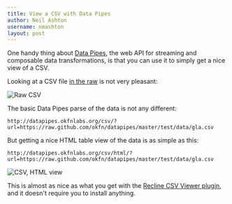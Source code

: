 ```yaml
---
title: View a CSV with Data Pipes
author: Neil Ashton
username: nmashton
layout: post
---
```


One handy thing about [Data Pipes](http://datapipes.okfnlabs.org/), the web API for streaming and composable data transformations, is that you can use it to simply get a nice view of a CSV.

Looking at a CSV file [in the raw](https://raw.github.com/okfn/datapipes/master/test/data/gla.csv) is not very pleasant:

![Raw CSV](http://i.imgur.com/zVGW1zD.png)

The basic Data Pipes parse of the data is not any different:

    http://datapipes.okfnlabs.org/csv/?url=https://raw.github.com/okfn/datapipes/master/test/data/gla.csv

But getting a nice HTML table view of the data is as simple as this:

    http://datapipes.okfnlabs.org/csv/html/?url=https://raw.github.com/okfn/datapipes/master/test/data/gla.csv

![CSV, HTML view](http://i.imgur.com/fbR8DvX.png)

This is almost as nice as what you get with the [Recline CSV Viewer plugin](https://chrome.google.com/webstore/detail/recline-csv-viewer/ibfcfelnbfhlbpelldnngdcklnndhael), and it doesn't require you to install anything.